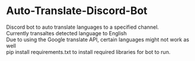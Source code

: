 # Auto-Translate-Discord-Bot

Discord bot to auto translate languages to a specified channel. <br>
Currently transaltes detected language to English <br>
Due to using the Google translate API, certain languages might not work as well <br>
pip install requirements.txt to install required libraries for bot to run.
